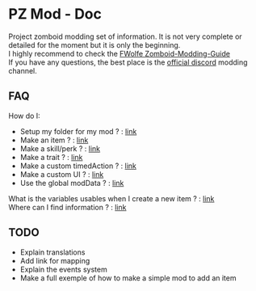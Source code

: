 # PZ Mod - Doc
Project zomboid modding set of information. It is not very complete or detailed for the moment but it is only the beginning.  
I highly recommend to check the [FWolfe Zomboid-Modding-Guide](https://github.com/FWolfe/Zomboid-Modding-Guide#required-tools-software)  
If you have any questions, the best place is the [official discord](https://discord.com/invite/theindiestone) modding channel.

## FAQ
How do I:
- Setup my folder for my mod ? : [link](https://github.com/FWolfe/Zomboid-Modding-Guide/blob/master/structure/README.md)  
- Make an item ? : [link](https://github.com/FWolfe/Zomboid-Modding-Guide/blob/master/scripts/README.md)  
- Make a skill/perk ? : [link](https://github.com/MrBounty/PZ-Mod---Doc/blob/main/How%20to%20make%20a%20custom%20skill%20or%20perk.md)  
- Make a trait ? : [link](https://github.com/MrBounty/PZ-Mod---Doc/blob/main/How%20to%20make%20a%20custom%20trait.md)  
- Make a custom timedAction ? : [link](https://github.com/MrBounty/PZ-Mod---Doc/blob/main/How%20to%20make%20a%20custom%20timed%20actions.md)  
- Make a custom UI ? : [link](https://github.com/MrBounty/PZ-Mod---Doc/blob/main/Make%20an%20custom%20UI.md)  
- Use the global modData ? : [link](https://github.com/MrBounty/PZ-Mod---Doc/blob/main/How%20to%20use%20global%20modData.md)  

What is the variables usables when I create a new item ? : [link](https://github.com/MrBounty/PZ-Mod---Doc/blob/main/Items%20variables.md)  
Where can I find information ? : [link](https://github.com/MrBounty/PZ-Mod---Doc/blob/main/Useful%20links.md)  


## TODO
* Explain translations
* Add link for mapping
* Explain the events system
* Make a full exemple of how to make a simple mod to add an item
